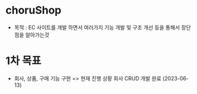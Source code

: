# choruShop

- 목적 : EC 사이트를 개발 하면서 여러가지 기능 개발 및 구조 개선 등을 통해서 장단점을 알아가는것

# 1차 목표
- 회사, 상품, 구매 기능 구현
=> 현재 진행 상황 회사 CRUD 개발 완료 (2023-06-13)
